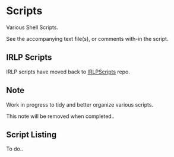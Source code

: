 # Scripts

Various Shell Scripts.

See the accompanying text file(s), or comments with-in the script.

## IRLP Scripts

IRLP scripts have moved back to [IRLPScripts](https://github.com/lonney9/IRLPScripts) repo.

## Note

Work in progress to tidy and better organize various scripts.

This note will be removed when completed..

## Script Listing

To do..
